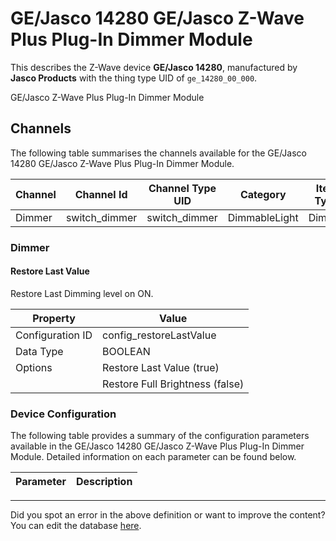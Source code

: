 
# GE/Jasco 14280 GE/Jasco Z-Wave Plus Plug-In Dimmer Module

This describes the Z-Wave device **GE/Jasco 14280**, manufactured by **Jasco Products** with the thing type UID of ```ge_14280_00_000```. 

GE/Jasco Z-Wave Plus Plug-In Dimmer Module

## Channels
The following table summarises the channels available for the GE/Jasco 14280 GE/Jasco Z-Wave Plus Plug-In Dimmer Module.

| Channel | Channel Id | Channel Type UID | Category | Item Type |
|---------|------------|------------------|----------|-----------|
| Dimmer | switch_dimmer | switch_dimmer | DimmableLight | Dimmer |



### Dimmer

#### Restore Last Value

Restore Last Dimming level on ON.


| Property         | Value    |
|------------------|----------|
| Configuration ID | config_restoreLastValue |
| Data Type        | BOOLEAN || Default Value | true |
| Options | Restore Last Value (true) |
|  | Restore Full Brightness (false) |






### Device Configuration
The following table provides a summary of the configuration parameters available in the GE/Jasco 14280 GE/Jasco Z-Wave Plus Plug-In Dimmer Module.
Detailed information on each parameter can be found below.

| Parameter   | Description |
|-------------|-------------|




---

Did you spot an error in the above definition or want to improve the content?
You can edit the database [here](http://www.cd-jackson.com/index.php/zwave/zwave-device-database/zwave-device-list/devicesummary/719).

